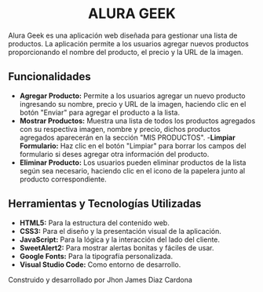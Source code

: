 <h1 align="center"> ALURA GEEK </h1>

Alura Geek es una aplicación web diseñada para gestionar una lista de productos. La aplicación permite a los usuarios agregar nuevos productos proporcionando el nombre del producto, el precio y la URL de la imagen. 

## Funcionalidades

- **Agregar Producto:**
  Permite a los usuarios agregar un nuevo producto ingresando su nombre, precio y URL de la imagen, haciendo clic en el botón "Enviar" para agregar el producto a la lista.
- **Mostrar Productos:**
  Muestra una lista de todos los productos agregados con su respectiva imagen, nombre y precio, dichos productos agregados aparecerán en la sección "MIS PRODUCTOS".
-**Limpiar Formulario:**
  Haz clic en el botón "Limpiar" para borrar los campos del formulario si deses agregar otra información del producto.
- **Eliminar Producto:**
  Los usuarios pueden eliminar productos de la lista según sea necesario, haciendo clic en el icono de la papelera junto al producto correspondiente.


## Herramientas y Tecnologías Utilizadas

- **HTML5:**
  Para la estructura del contenido web.
- **CSS3:**
  Para el diseño y la presentación visual de la aplicación.
- **JavaScript:**
  Para la lógica y la interacción del lado del cliente.
- **SweetAlert2:**
  Para mostrar alertas bonitas y fáciles de usar.
- **Google Fonts:**
  Para la tipografía personalizada.
- **Visual Studio Code:**
  Como entorno de desarrollo.


Construido y desarrollado por Jhon James Diaz Cardona

